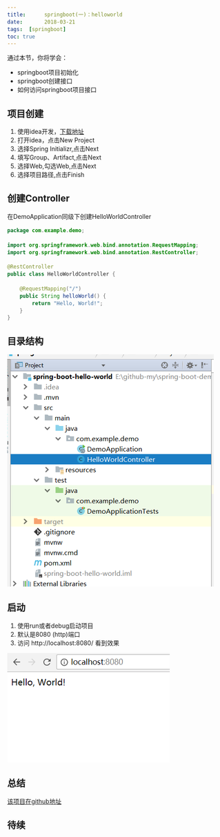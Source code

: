```yaml
---
title:      springboot(一)：helloworld
date:       2018-03-21
tags:  [springboot]	
toc: true
---
```


通过本节，你将学会：
* springboot项目初始化
* springboot创建接口
* 如何访问springboot项目接口

## 项目创建

1. 使用idea开发，[下载地址](https://www.jetbrains.com/idea/)
2. 打开idea，点击New Project
3. 选择Spring Initializr,点击Next
4. 填写Group、Artifact,点击Next
5. 选择Web,勾选Web,点击Next
6. 选择项目路径,点击Finish

## 创建Controller

在DemoApplication同级下创建HelloWorldController

```java
package com.example.demo;

import org.springframework.web.bind.annotation.RequestMapping;
import org.springframework.web.bind.annotation.RestController;

@RestController
public class HelloWorldController {

    @RequestMapping("/")
    public String helloWorld() {
        return "Hello, World!";
    }
}
```

## 目录结构

![](../../images/springboot/1.png)

## 启动

1. 使用run或者debug启动项目
2. 默认是8080 (http)端口
3. 访问 http://localhost:8080/ 看到效果

![](../../images/springboot/2.png)

## 总结 

[该项目在github地址](https://github.com/chenyuanchn/spring-boot-demo)

## 待续
